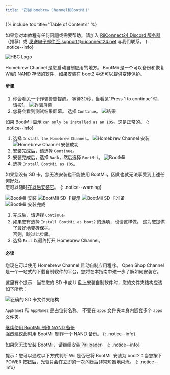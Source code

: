 ```yaml
---
title: "安装Homebrew Channel和BootMii"
---
```


{% include toc title="Table of Contents" %}

如果您对本教程有任何问题或需要帮助，请加入 [RiiConnect24 Discord 服务器](https://discord.gg/rc24)（推荐）或 [发送电子邮件至 support@riiconnect24.net](mailto:support@riiconnect24.net) 与我们联系。
{: .notice--info}

![HBC Logo](/images/hbc.png)

Homebrew Channel 是您启动自制应用的地方。 BootMii 是一个可以备份和恢复Wii的 NAND 存储的软件，如果安装在 boot2 中还可以提供变砖保护。

#### 步骤

1. 你会看见一个诈骗警告提醒。 等待30秒，当看见"Press 1 to continue"时，请按1。 ![诈骗屏幕](/images/hackmii/scam.png)
1. 您将会看到测试结果屏幕。 选择 `Continue`。 ![结果](/images/hackmii/test_results.png)

如果 BootMii 显示 `can only be installed as an IOS`，这是正常的。
{: .notice--info}

1. 选择 `Install the Homebrew Channel`。 ![Homebrew Channel 安装](/images/hackmii/hbc_install.png) ![Homebrew Channel 安装成功](/images/hackmii/hbc_install_ok.png)
1. 安装完成后，请选择 `Continue`。
1. 安装完成后，选择 `Back`，然后选择 `BootMii`。 ![BootMii](/images/hackmii/bootmii_install.png)
1. 选择 `Install BootMii as IOS`。

如果您没有 SD 卡，您无法安装也不能使用 BootMii，因此也就无法享受到上述任何好处。 <br> 您可以随时[在以后安装它](hackmii)。
{: .notice--warning}

![BootMii 安装](/images/hackmii/bootmii_install1.png) ![BootMii SD 卡提示](/images/hackmii/bootmii_install2.png) ![BootMii SD 卡准备](/images/hackmii/bootmii_install3.png) ![BootMii 安装完成](/images/hackmii/bootmii_install_ok.png)
1. 完成后，请选择 `Continue`。
1. 如果您有选择 `Install BootMii as boot2` 的选项，也请这样做。 这为您提供了最好地变砖保护。 <br> 否则，跳过此步骤。
1. 选择 `Exit` 以最终打开 Homebrew Channel。


#### 必读

您现在可以使用 Homebrew Channel 启动自制应用程序。 Open Shop Channel 是一个一站式的下载自制软件的平台，您将在本指南中进一步了解如何安装它。

这里有个提示 - 当在您的 SD 卡或 U 盘上安装自制软件时，您的文件夹结构应该如下所示：

![正确的 SD 卡文件夹结构](images/Wii/FolderStructure.png)

`AppName1` 和 `AppName2` 是占位符名称。 不要在 `apps` 文件夹本身内嵌套多个 `apps` 文件夹。

[继续使用 BootMii 制作 NAND 备份](bootmii)<br> 强烈建议此时用 BootMii 制作一个 NAND 备份。
{: .notice--info}

如果您无法安装 BootMii，请继续[安装 Priiloader](priiloader)。
{: .notice--info}

提示：您可以通过以下方式判断 Wii 是否已将 BootMii 安装为 boot2：当您按下 POWER 按钮后，光驱只会在立即的一次闪烁后非常短暂地闪烁。
{: .notice--info}
